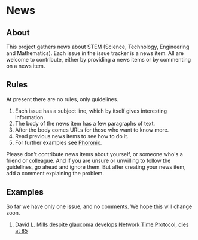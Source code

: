 # News

## About

This project gathers news about STEM (Science, Technology, Engineering and Mathematics). Each issue in the issue tracker is a news item. All are welcome to contribute, either by providing a news items or by commenting on a news item.

## Rules

At present there are no rules, only guidelines.

1. Each issue has a subject line, which by itself gives interesting information.
2. The body of the news item has a few paragraphs of text.
3. After the body comes URLs for those who want to know more.
4. Read previous news items to see how to do it.
5. For further examples see [Phoronix](https://www.phoronix.com/).

Please don't contribute news items about yourself, or someone who's a friend or colleague. And if you are unsure or unwilling to follow the guidelines, go ahead and ignore them. But after creating your news item, add a comment explaining the problem.

## Examples

So far we have only one issue, and no comments. We hope this will change soon.

1.  [David L. Mills despite glaucoma develops Network Time Protocol, dies at 85](../../issues/1)

